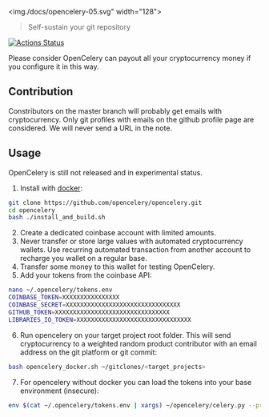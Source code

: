 <img./docs/opencelery-05.svg" width="128">  
> Self-sustain your git repository

[![Actions Status](https://github.com/protontypes/opencelery/workflows/opencelery/badge.svg)](https://github.com/protontypes/opencelery/actions)

Please consider OpenCelery can payout all your cryptocurrency money if you configure it in this way.

## Contribution
Constributors on the master branch will probably get emails with cryptocurrency. Only git profiles with emails on the github profile page are considered. We will never send a URL in the note.

## Usage
OpenCelery is still not released and in experimental status.

1. Install with [docker](https://docs.docker.com/install/linux/docker-ce/ubuntu/):

```bash
git clone https://github.com/opencelery/opencelery.git
cd opencelery
bash ./install_and_build.sh
```

2. Create a dedicated coinbase account with limited amounts. 
3. Never transfer or store large values with automated cryptocurrency wallets. Use recurring automated transaction from another account to recharge you wallet on a regular base. 
4. Transfer some money to this wallet for testing OpenCelery.  
5. Add your tokens from the coinbase API:      

```bash
nano ~/.opencelery/tokens.env
COINBASE_TOKEN=XXXXXXXXXXXXXXXX
COINBASE_SECRET=XXXXXXXXXXXXXXXXXXXXXXXXXXXXXXXX
GITHUB_TOKEN=XXXXXXXXXXXXXXXXXXXXXXXXXXXXXXXX
LIBRARIES_IO_TOKEN=XXXXXXXXXXXXXXXXXXXXXXXXXXXXXXXX
```

6. Run opencelery on your target project root folder. This will send cryptocurrency to a weighted random product contributor with an email address on the git platform or git commit:    

```bash
bash opencelery_docker.sh ~/gitclones/<target_projects>
```

7. For opencelery without docker you can load the tokens into your base environment (insecure):

```bash
env $(cat ~/.opencelery/tokens.env | xargs) ~/opencelery/celery.py --project=$PROJECT_DIR_TO_SCAN
```
